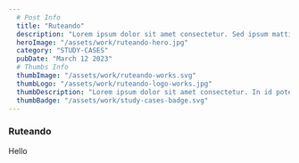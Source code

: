 ```yaml
---
  # Post Info
  title: "Ruteando"
  description: "Lorem ipsum dolor sit amet consectetur. Sed ipsum mattis hendrerit sed arcu sit sed massa. Ac ornare porttitor pharetra condimentum sit nisi nisl nunc mauris. Tempus mauris a nibh dignissim fringilla aliquam ante odio. Velit morbi eu cursus nisi dolor pellentesque nisl. Dictum aliquet pharetra odio non. Ac libero vel odio proin. In et aenean at ac. Nullam."
  heroImage: "/assets/work/ruteando-hero.jpg"
  category: "STUDY-CASES"
  pubDate: "March 12 2023"
  # Thumbs Info
  thumbImage: "/assets/work/ruteando-works.svg"
  thumbLogo: "/assets/work/ruteando-logo-works.jpg"
  thumbDescription: "Lorem ipsum dolor sit amet consectetur. In id potenti ut facilisi. Facilisis orci mauris molestie felis enim id auctor mauris. Dignissim posuere aliquet lorem cras."
  thumbBadge: "/assets/work/study-cases-badge.svg"
---
```

### Ruteando

Hello